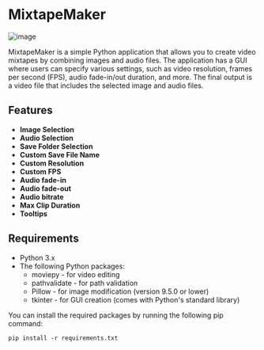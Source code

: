 # MixtapeMaker

![image](https://github.com/user-attachments/assets/e4e71e59-3db0-4183-9d50-43cbfa4124b7)


MixtapeMaker is a simple Python application that allows you to create video mixtapes by combining images and audio files. 
The application has a GUI where users can specify various settings, such as video resolution, frames per second (FPS), audio fade-in/out duration, and more. 
The final output is a video file that includes the selected image and audio files.

## Features
- **Image Selection**
- **Audio Selection**
- **Save Folder Selection**
- **Custom Save File Name**
- **Custom Resolution**
- **Custom FPS**
- **Audio fade-in**
- **Audio fade-out**
- **Audio bitrate**
- **Max Clip Duration**
- **Tooltips**

##  Requirements
- Python 3.x
- The following Python packages:
  - moviepy - for video editing
  - pathvalidate - for path validation
  - Pillow - for image modification (version 9.5.0 or lower)
  - tkinter - for GUI creation (comes with Python's standard library)
    
You can install the required packages by running the following pip command:

`pip install -r requirements.txt`

